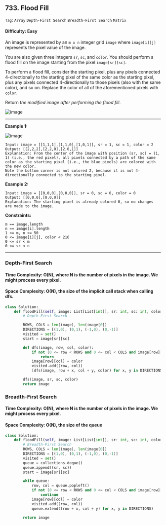 ## 733. Flood Fill

```Tag```: ```Array``` ```Depth-First Search``` ```Breadth-First Search``` ```Matrix```

#### Difficulty: Easy

An image is represented by an ```m x n``` integer grid ```image``` where ```image[i][j]``` represents the pixel value of the image.

You are also given three integers ```sr```, ```sc```, and ```color```. You should perform a flood fill on the image starting from the pixel ```image[sr][sc]```.

To perform a flood fill, consider the starting pixel, plus any pixels connected 4-directionally to the starting pixel of the same color as the starting pixel, plus any pixels connected 4-directionally to those pixels (also with the same color), and so on. Replace the color of all of the aforementioned pixels with ```color```.

Return *the modified image after performing the flood fill*.

![image](https://user-images.githubusercontent.com/35042430/209402370-c9919054-6479-402e-aa87-8d2f873db877.png)

---

__Example 1:__

![image](https://assets.leetcode.com/uploads/2021/06/01/flood1-grid.jpg)
```
Input: image = [[1,1,1],[1,1,0],[1,0,1]], sr = 1, sc = 1, color = 2
Output: [[2,2,2],[2,2,0],[2,0,1]]
Explanation: From the center of the image with position (sr, sc) = (1, 1) (i.e., the red pixel), all pixels connected by a path of the same color as the starting pixel (i.e., the blue pixels) are colored with the new color.
Note the bottom corner is not colored 2, because it is not 4-directionally connected to the starting pixel.
```

__Example 2:__

```
Input: image = [[0,0,0],[0,0,0]], sr = 0, sc = 0, color = 0
Output: [[0,0,0],[0,0,0]]
Explanation: The starting pixel is already colored 0, so no changes are made to the image.
```

__Constraints:__

```
m == image.length
n == image[i].length
1 <= m, n <= 50
0 <= image[i][j], color < 216
0 <= sr < m
0 <= sc < n
```

---

### Depth-First Search

#### Time Complexity: O(N), where N is the number of pixels in the image. We might process every pixel.
#### Space Complexity: O(N), the size of the implicit call stack when calling dfs.

```Python
class Solution:
    def floodFill(self, image: List[List[int]], sr: int, sc: int, color: int) -> List[List[int]]:
        # Depth-First Search

        ROWS, COLS = len(image), len(image[0])
        DIRECTIONS = [(1,0), (0,1), (-1,0), (0,-1)]
        visited = set()
        start = image[sr][sc]

        def dfs(image, row, col, color):
            if not (0 <= row < ROWS and 0 <= col < COLS and image[row][col] == start and not (row, col) in visited):
                return
            image[row][col] = color
            visited.add((row, col))
            [dfs(image, row + x, col + y, color) for x, y in DIRECTIONS]

        dfs(image, sr, sc, color)
        return image
```

### Breadth-First Search

#### Time Complexity: O(N), where N is the number of pixels in the image. We might process every pixel.
#### Space Complexity: O(N), the size of the queue

```Python
class Solution:
    def floodFill(self, image: List[List[int]], sr: int, sc: int, color: int) -> List[List[int]]:
        # Breadth-First Search
        ROWS, COLS = len(image), len(image[0])
        DIRECTIONS = [(1,0), (0,1), (-1,0), (0,-1)]
        visited = set()
        queue = collections.deque()
        queue.append((sr, sc))
        start = image[sr][sc]

        while queue:
            row, col = queue.popleft()
            if not (0 <= row < ROWS and 0 <= col < COLS and image[row][col] == start and not (row, col) in visited):
                continue
            image[row][col] = color
            visited.add((row, col))
            queue.extend((row + x, col + y) for x, y in DIRECTIONS)
        
        return image
```
